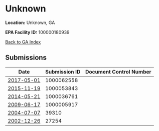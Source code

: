 # Unknown

**Location:** Unknown, GA

**EPA Facility ID:** 100000180939

[Back to GA Index](../../index.md)

## Submissions

| Date | Submission ID | Document Control Number |
|------|--------------|-------------------------|
| [2017-05-01](submissions/1000062558.md) | 1000062558 |  |
| [2015-11-19](submissions/1000053843.md) | 1000053843 |  |
| [2014-05-21](submissions/1000036761.md) | 1000036761 |  |
| [2009-06-17](submissions/1000005917.md) | 1000005917 |  |
| [2004-07-07](submissions/39310.md) | 39310 |  |
| [2002-12-26](submissions/27254.md) | 27254 |  |

